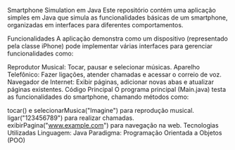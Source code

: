Smartphone Simulation em Java
Este repositório contém uma aplicação simples em Java que simula as funcionalidades básicas de um smartphone, organizadas em interfaces para diferentes comportamentos.

Funcionalidades
A aplicação demonstra como um dispositivo (representado pela classe iPhone) pode implementar várias interfaces para gerenciar funcionalidades como:

Reprodutor Musical: Tocar, pausar e selecionar músicas.
Aparelho Telefônico: Fazer ligações, atender chamadas e acessar o correio de voz.
Navegador de Internet: Exibir páginas, adicionar novas abas e atualizar páginas existentes.
Código Principal
O programa principal (Main.java) testa as funcionalidades do smartphone, chamando métodos como:

tocar() e selecionarMusica("Imagine") para reprodução musical.
ligar("123456789") para realizar chamadas.
exibirPagina("www.example.com") para navegação na web.
Tecnologias Utilizadas
Linguagem: Java
Paradigma: Programação Orientada a Objetos (POO)
